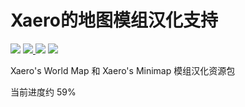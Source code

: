 # Xaero的地图模组汉化支持

[![](https://img.shields.io/badge/progress-59%25-FFEB00.svg?style=flat-square)]()
[![](https://img.shields.io/badge/Minecraft-1.17.1-informational.svg?style=flat-square) ](https://www.minecraft.net/)
[![](https://img.shields.io/badge/Xaero's_World_Map-1.17.3--fabric-informational.svg?style=flat-square)](https://chocolateminecraft.com/worldmap.php)
[![](https://img.shields.io/badge/Xaero's_Minimap-21.19.0--fabric-informational.svg?style=flat-square)](https://chocolateminecraft.com/minimap2.php)

Xaero's World Map 和 Xaero's Minimap 模组汉化资源包

当前进度约 59%
